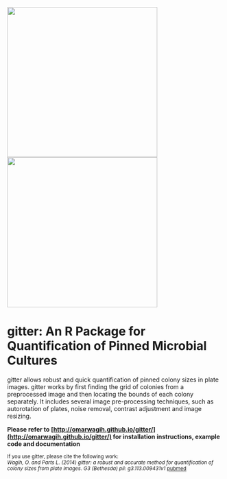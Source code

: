 <div>
<img src="http://omarwagih.github.io/gitter/images/sample.jpg" width=350/>
<img src="http://omarwagih.github.io/gitter/images/gridded_sample.jpg" width=350 style="display:inline"/>
</div>

# gitter: An R Package for Quantification of Pinned Microbial Cultures


gitter allows robust and quick quantification of pinned colony sizes in plate images. gitter works by first finding the grid of colonies from a preprocessed image and then locating the bounds of each colony separately. It includes several image pre-processing techniques, such as autorotation of plates, noise removal, contrast adjustment and image resizing.

**Please refer to [http://omarwagih.github.io/gitter/](http://omarwagih.github.io/gitter/) for installation instructions, example code and documentation**



<small>
If you use gitter, please cite the following work: <br>
<i>Wagih, O. and Parts L. (2014) gitter: a robust and accurate method for quantification of colony sizes from plate images. G3 (Bethesda) pii: g3.113.009431v1</i> <a href="http://www.ncbi.nlm.nih.gov/pubmed/24474170">pubmed</a>
</small>
